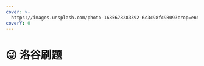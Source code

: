 ```yaml
---
cover: >-
  https://images.unsplash.com/photo-1685678283392-6c3c98fc9809?crop=entropy&cs=srgb&fm=jpg&ixid=M3wxOTcwMjR8MHwxfHJhbmRvbXx8fHx8fHx8fDE2ODc4NTU5ODF8&ixlib=rb-4.0.3&q=85
coverY: 0
---
```


# 😜 洛谷刷题




